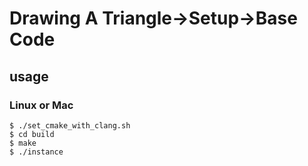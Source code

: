 # Drawing A Triangle->Setup->Base Code
## usage
### Linux or Mac
```
$ ./set_cmake_with_clang.sh
$ cd build
$ make
$ ./instance
```
